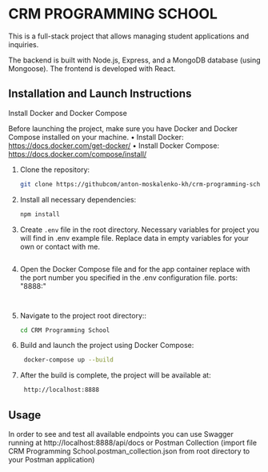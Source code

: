# CRM PROGRAMMING SCHOOL

This is a full-stack project that allows managing student applications and inquiries.

The backend is built with Node.js, Express, and a MongoDB database (using Mongoose).
The frontend is developed with React.

## Installation and Launch Instructions

Install Docker and Docker Compose

Before launching the project, make sure you have Docker and Docker Compose installed on your machine.
•	Install Docker: https://docs.docker.com/get-docker/
•	Install Docker Compose: https://docs.docker.com/compose/install/

1. Clone the repository:
    ```bash
    git clone https://githubcom/anton-moskalenko-kh/crm-programming-school.git
    ```

2. Install all necessary dependencies:
    ```bash
    npm install
    ```

3. Create `.env` file in the root directory. Necessary variables for project you will find in .env example file. Replace data in empty variables for your own or contact with me.
   ```
   
4. Open the Docker Compose file and for the app container replace <PORT> with the port number you specified in the .env configuration file.
   ports:
   "8888:<PORT>"
   ```


5. Navigate to the project root directory::
    ```bash
    cd CRM Programming School
    ```
6. Build and launch the project using Docker Compose:
   ```bash
    docker-compose up --build
    ```
7. After the build is complete, the project will be available at:
   ```bash
    http://localhost:8888
    ```


## Usage

In order to see and test all available endpoints you can use Swagger running at http://localhost:8888/api/docs or Postman Collection (import file CRM Programming School.postman_collection.json from root directory to your Postman application)
 





